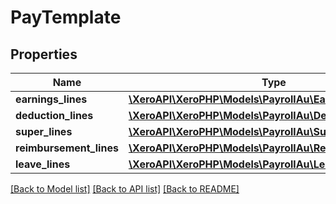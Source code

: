 # PayTemplate

## Properties
Name | Type | Description | Notes
------------ | ------------- | ------------- | -------------
**earnings_lines** | [**\XeroAPI\XeroPHP\Models\PayrollAu\EarningsLine[]**](EarningsLine.md) |  | [optional] 
**deduction_lines** | [**\XeroAPI\XeroPHP\Models\PayrollAu\DeductionLine[]**](DeductionLine.md) |  | [optional] 
**super_lines** | [**\XeroAPI\XeroPHP\Models\PayrollAu\SuperLine[]**](SuperLine.md) |  | [optional] 
**reimbursement_lines** | [**\XeroAPI\XeroPHP\Models\PayrollAu\ReimbursementLine[]**](ReimbursementLine.md) |  | [optional] 
**leave_lines** | [**\XeroAPI\XeroPHP\Models\PayrollAu\LeaveLine[]**](LeaveLine.md) |  | [optional] 

[[Back to Model list]](../README.md#documentation-for-models) [[Back to API list]](../README.md#documentation-for-api-endpoints) [[Back to README]](../README.md)


